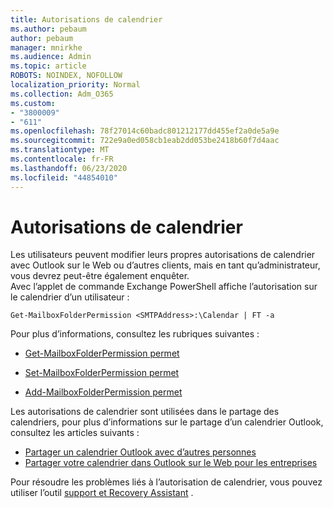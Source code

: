 ```yaml
---
title: Autorisations de calendrier
ms.author: pebaum
author: pebaum
manager: mnirkhe
ms.audience: Admin
ms.topic: article
ROBOTS: NOINDEX, NOFOLLOW
localization_priority: Normal
ms.collection: Adm_O365
ms.custom:
- "3800009"
- "611"
ms.openlocfilehash: 78f27014c60badc801212177dd455ef2a0de5a9e
ms.sourcegitcommit: 722e9a0ed058cb1eab2dd053be2418b60f7d4aac
ms.translationtype: MT
ms.contentlocale: fr-FR
ms.lasthandoff: 06/23/2020
ms.locfileid: "44854010"
---
```

# <a name="calendar-permissions"></a>Autorisations de calendrier

Les utilisateurs peuvent modifier leurs propres autorisations de calendrier avec Outlook sur le Web ou d’autres clients, mais en tant qu’administrateur, vous devrez peut-être également enquêter.  
Avec l’applet de commande Exchange PowerShell affiche l’autorisation sur le calendrier d’un utilisateur :

`Get-MailboxFolderPermission <SMTPAddress>:\Calendar | FT -a`

Pour plus d’informations, consultez les rubriques suivantes :

- [Get-MailboxFolderPermission permet](https://docs.microsoft.com/powershell/module/exchange/get-mailboxfolderpermission?view=exchange-ps)

- [Set-MailboxFolderPermission permet](https://docs.microsoft.com/powershell/module/exchange/set-mailboxfolderpermission?view=exchange-ps)

- [Add-MailboxFolderPermission permet](https://office.visualstudio.com/DefaultCollection/MAX/_queries/query/Add-MailboxFolderPermission)

Les autorisations de calendrier sont utilisées dans le partage des calendriers, pour plus d’informations sur le partage d’un calendrier Outlook, consultez les articles suivants :

- [Partager un calendrier Outlook avec d’autres personnes](https://support.office.com/article/353ed2c1-3ec5-449d-8c73-6931a0adab88)
- [Partager votre calendrier dans Outlook sur le Web pour les entreprises](https://support.office.com/article/7ecef8ae-139c-40d9-bae2-a23977ee58d5)

Pour résoudre les problèmes liés à l’autorisation de calendrier, vous pouvez utiliser l’outil [support et Recovery Assistant](https://support.microsoft.com/office/e90bb691-c2a7-4697-a94f-88836856c72f) .